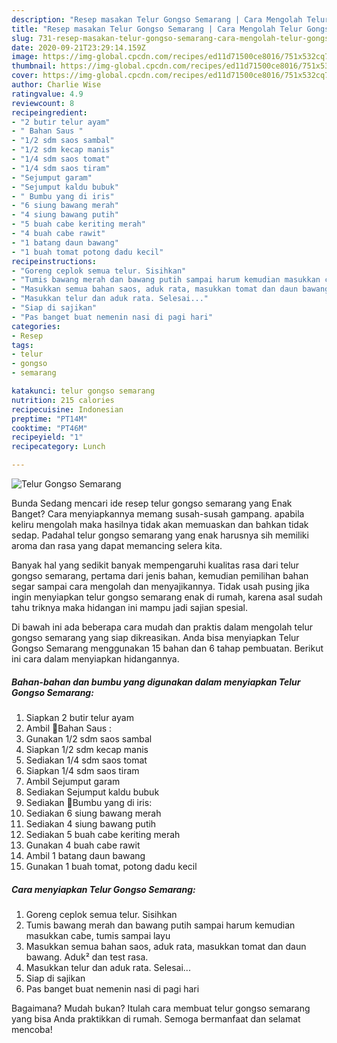 ```yaml
---
description: "Resep masakan Telur Gongso Semarang | Cara Mengolah Telur Gongso Semarang Yang Sempurna"
title: "Resep masakan Telur Gongso Semarang | Cara Mengolah Telur Gongso Semarang Yang Sempurna"
slug: 731-resep-masakan-telur-gongso-semarang-cara-mengolah-telur-gongso-semarang-yang-sempurna
date: 2020-09-21T23:29:14.159Z
image: https://img-global.cpcdn.com/recipes/ed11d71500ce8016/751x532cq70/telur-gongso-semarang-foto-resep-utama.jpg
thumbnail: https://img-global.cpcdn.com/recipes/ed11d71500ce8016/751x532cq70/telur-gongso-semarang-foto-resep-utama.jpg
cover: https://img-global.cpcdn.com/recipes/ed11d71500ce8016/751x532cq70/telur-gongso-semarang-foto-resep-utama.jpg
author: Charlie Wise
ratingvalue: 4.9
reviewcount: 8
recipeingredient:
- "2 butir telur ayam"
- " Bahan Saus "
- "1/2 sdm saos sambal"
- "1/2 sdm kecap manis"
- "1/4 sdm saos tomat"
- "1/4 sdm saos tiram"
- "Sejumput garam"
- "Sejumput kaldu bubuk"
- " Bumbu yang di iris"
- "6 siung bawang merah"
- "4 siung bawang putih"
- "5 buah cabe keriting merah"
- "4 buah cabe rawit"
- "1 batang daun bawang"
- "1 buah tomat potong dadu kecil"
recipeinstructions:
- "Goreng ceplok semua telur. Sisihkan"
- "Tumis bawang merah dan bawang putih sampai harum kemudian masukkan cabe, tumis sampai layu"
- "Masukkan semua bahan saos, aduk rata, masukkan tomat dan daun bawang. Aduk² dan test rasa."
- "Masukkan telur dan aduk rata. Selesai..."
- "Siap di sajikan"
- "Pas banget buat nemenin nasi di pagi hari"
categories:
- Resep
tags:
- telur
- gongso
- semarang

katakunci: telur gongso semarang 
nutrition: 215 calories
recipecuisine: Indonesian
preptime: "PT14M"
cooktime: "PT46M"
recipeyield: "1"
recipecategory: Lunch

---
```



![Telur Gongso Semarang](https://img-global.cpcdn.com/recipes/ed11d71500ce8016/751x532cq70/telur-gongso-semarang-foto-resep-utama.jpg)

Bunda Sedang mencari ide resep telur gongso semarang yang Enak Banget? Cara menyiapkannya memang susah-susah gampang. apabila keliru mengolah maka hasilnya tidak akan memuaskan dan bahkan tidak sedap. Padahal telur gongso semarang yang enak harusnya sih memiliki aroma dan rasa yang dapat memancing selera kita.



Banyak hal yang sedikit banyak mempengaruhi kualitas rasa dari telur gongso semarang, pertama dari jenis bahan, kemudian pemilihan bahan segar sampai cara mengolah dan menyajikannya. Tidak usah pusing jika ingin menyiapkan telur gongso semarang enak di rumah, karena asal sudah tahu triknya maka hidangan ini mampu jadi sajian spesial.


Di bawah ini ada beberapa cara mudah dan praktis dalam mengolah telur gongso semarang yang siap dikreasikan. Anda bisa menyiapkan Telur Gongso Semarang menggunakan 15 bahan dan 6 tahap pembuatan. Berikut ini cara dalam menyiapkan hidangannya.

<!--inarticleads1-->

##### Bahan-bahan dan bumbu yang digunakan dalam menyiapkan Telur Gongso Semarang:

1. Siapkan 2 butir telur ayam
1. Ambil  🍅Bahan Saus :
1. Gunakan 1/2 sdm saos sambal
1. Siapkan 1/2 sdm kecap manis
1. Sediakan 1/4 sdm saos tomat
1. Siapkan 1/4 sdm saos tiram
1. Ambil Sejumput garam
1. Sediakan Sejumput kaldu bubuk
1. Sediakan  🧄Bumbu yang di iris:
1. Sediakan 6 siung bawang merah
1. Sediakan 4 siung bawang putih
1. Sediakan 5 buah cabe keriting merah
1. Gunakan 4 buah cabe rawit
1. Ambil 1 batang daun bawang
1. Gunakan 1 buah tomat, potong dadu kecil




<!--inarticleads2-->

##### Cara menyiapkan Telur Gongso Semarang:

1. Goreng ceplok semua telur. Sisihkan
1. Tumis bawang merah dan bawang putih sampai harum kemudian masukkan cabe, tumis sampai layu
1. Masukkan semua bahan saos, aduk rata, masukkan tomat dan daun bawang. Aduk² dan test rasa.
1. Masukkan telur dan aduk rata. Selesai...
1. Siap di sajikan
1. Pas banget buat nemenin nasi di pagi hari




Bagaimana? Mudah bukan? Itulah cara membuat telur gongso semarang yang bisa Anda praktikkan di rumah. Semoga bermanfaat dan selamat mencoba!

